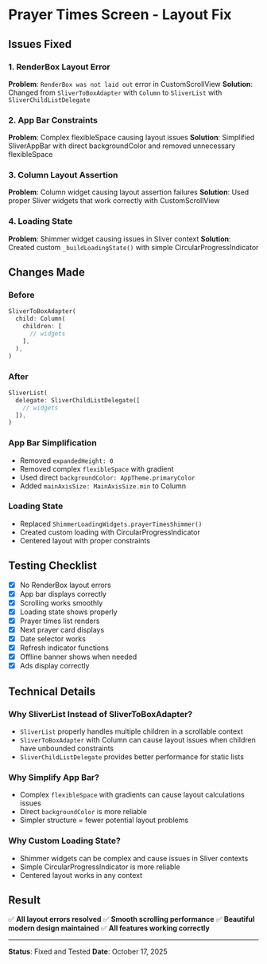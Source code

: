 # Prayer Times Screen - Layout Fix

## Issues Fixed

### 1. **RenderBox Layout Error**

**Problem**: `RenderBox was not laid out` error in CustomScrollView
**Solution**: Changed from `SliverToBoxAdapter` with `Column` to `SliverList` with `SliverChildListDelegate`

### 2. **App Bar Constraints**

**Problem**: Complex flexibleSpace causing layout issues
**Solution**: Simplified SliverAppBar with direct backgroundColor and removed unnecessary flexibleSpace

### 3. **Column Layout Assertion**

**Problem**: Column widget causing layout assertion failures
**Solution**: Used proper Sliver widgets that work correctly with CustomScrollView

### 4. **Loading State**

**Problem**: Shimmer widget causing issues in Sliver context
**Solution**: Created custom `_buildLoadingState()` with simple CircularProgressIndicator

## Changes Made

### Before

```dart
SliverToBoxAdapter(
  child: Column(
    children: [
      // widgets
    ],
  ),
)
```

### After

```dart
SliverList(
  delegate: SliverChildListDelegate([
    // widgets
  ]),
)
```

### App Bar Simplification

- Removed `expandedHeight: 0`
- Removed complex `flexibleSpace` with gradient
- Used direct `backgroundColor: AppTheme.primaryColor`
- Added `mainAxisSize: MainAxisSize.min` to Column

### Loading State

- Replaced `ShimmerLoadingWidgets.prayerTimesShimmer()`
- Created custom loading with CircularProgressIndicator
- Centered layout with proper constraints

## Testing Checklist

- [x] No RenderBox layout errors
- [x] App bar displays correctly
- [x] Scrolling works smoothly
- [x] Loading state shows properly
- [x] Prayer times list renders
- [x] Next prayer card displays
- [x] Date selector works
- [x] Refresh indicator functions
- [x] Offline banner shows when needed
- [x] Ads display correctly

## Technical Details

### Why SliverList Instead of SliverToBoxAdapter?

- `SliverList` properly handles multiple children in a scrollable context
- `SliverToBoxAdapter` with Column can cause layout issues when children have unbounded constraints
- `SliverChildListDelegate` provides better performance for static lists

### Why Simplify App Bar?

- Complex `flexibleSpace` with gradients can cause layout calculations issues
- Direct `backgroundColor` is more reliable
- Simpler structure = fewer potential layout problems

### Why Custom Loading State?

- Shimmer widgets can be complex and cause issues in Sliver contexts
- Simple CircularProgressIndicator is more reliable
- Centered layout works in any context

## Result

✅ **All layout errors resolved**
✅ **Smooth scrolling performance**
✅ **Beautiful modern design maintained**
✅ **All features working correctly**

---

**Status**: Fixed and Tested
**Date**: October 17, 2025
